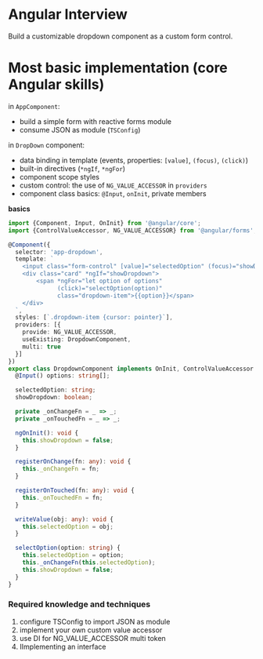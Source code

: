 # Angular Interview

Build a customizable dropdown component as a 
custom form control.

# Most basic implementation (core Angular skills)

in `AppComponent`:
- build a simple form with reactive forms module
- consume JSON as module (`TSConfig`)

in `DropDown` component:
- data binding in template (events, properties: `[value]`, `(focus)`, `(click)`)
- built-in directives (`*ngIf`, `*ngFor`)
- component scope styles
- custom control: the use of `NG_VALUE_ACCESSOR` in `providers`
- component class basics: `@Input`, `onInit`, private members

__basics__
```typescript
import {Component, Input, OnInit} from '@angular/core';
import {ControlValueAccessor, NG_VALUE_ACCESSOR} from '@angular/forms';

@Component({
  selector: 'app-dropdown',
  template: `
    <input class="form-control" [value]="selectedOption" (focus)="showDropdown = true">
    <div class="card" *ngIf="showDropdown">
        <span *ngFor="let option of options"
              (click)="selectOption(option)"
              class="dropdown-item">{{option}}</span>
    </div>
  `,
  styles: [`.dropdown-item {cursor: pointer}`],
  providers: [{
    provide: NG_VALUE_ACCESSOR,
    useExisting: DropdownComponent,
    multi: true
  }]
})
export class DropdownComponent implements OnInit, ControlValueAccessor {
  @Input() options: string[];

  selectedOption: string;
  showDropdown: boolean;

  private _onChangeFn = _ => _;
  private _onTouchedFn = _ => _;

  ngOnInit(): void {
    this.showDropdown = false;
  }

  registerOnChange(fn: any): void {
    this._onChangeFn = fn;
  }

  registerOnTouched(fn: any): void {
    this._onTouchedFn = fn;
  }

  writeValue(obj: any): void {
    this.selectedOption = obj;
  }

  selectOption(option: string) {
    this.selectedOption = option;
    this._onChangeFn(this.selectedOption);
    this.showDropdown = false;
  }
}
```

### Required knowledge and techniques
1. configure TSConfig to import JSON as module
2. implement your own custom value accessor
3. use DI for NG_VALUE_ACCESSOR multi token
4. IImplementing an interface
